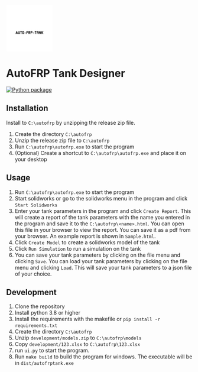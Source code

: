 <img src="icons/Auto-FRP-Tank-logos_white.png"  width="25%">

# AutoFRP Tank Designer 
[![Python package](https://github.com/mdsketch/auto-frp-tank/actions/workflows/python-package.yml/badge.svg)](https://github.com/mdsketch/auto-frp-tank/actions/workflows/python-package.yml)


## Installation
Install to `C:\autofrp` by unzipping the release zip file.
1. Create the directory `C:\autofrp`
2. Unzip the release zip file to `C:\autofrp`
3. Run `C:\autofrp\autofrp.exe` to start the program
4. (Optional) Create a shortcut to `C:\autofrp\autofrp.exe` and place it on your desktop

## Usage
1. Run `C:\autofrp\autofrp.exe` to start the program
2. Start solidworks or go to the solidworks menu in the program and click `Start Solidworks`
3. Enter your tank parameters in the program and click `Create Report`. This will create a report of the tank parameters with the name you entered in the program and save it to the `C:\autofrp\<name>.html`. You can open this file in your browser to view the report. You can save it as a pdf from your browser. An example report is shown in `Sample.html`.
4. Click `Create Model` to create a solidworks model of the tank
5. Click `Run Simulation` to run a simulation on the tank
6. You can save your tank parameters by clicking on the file menu and clicking `Save`. You can load your tank parameters by clicking on the file menu and clicking `Load`. This will save your tank parameters to a json file of your choice.

## Development
1. Clone the repository
2. Install python 3.8 or higher
3. Install the requirements with the makefile or `pip install -r requirements.txt`
4. Create the directory `C:\autofrp`
5. Unzip `development/models.zip` to `C:\autofrp\models`
6. Copy `development/123.xlsx` to `C:\autofrp\123.xlsx`
7. run `ui.py` to start the program.
8. Run `make build` to build the program for windows. The executable will be in `dist/autofrptank.exe`
